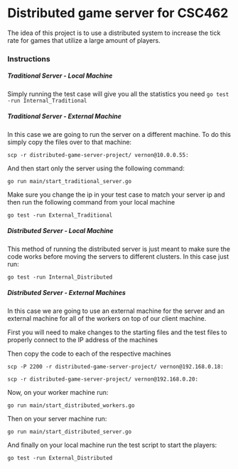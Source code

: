 # Distributed game server for CSC462
The idea of this project is to use a distributed system to increase the tick rate for games that utilize a large amount of players.

### Instructions
##### Traditional Server - Local Machine
Simply running the test case will give you all the statistics you need
```go test -run Internal_Traditional```
##### Traditional Server - External Machine
In this case we are going to run the server on a different machine. To do this simply copy the files over to that machine:

```scp -r distributed-game-server-project/ vernon@10.0.0.55:```

And then start only the server using the following command:

```go run main/start_traditional_server.go```

Make sure you change the ip in your test case to match your server ip and then run the following command from your local machine

```go test -run External_Traditional```


##### Distributed Server - Local Machine
This method of running the distributed server is just meant to make sure the code works before moving the servers to different clusters.
In this case just run:

```go test -run Internal_Distributed```

##### Distributed Server - External Machines
In this case we are going to use an external machine for the server and an external machine for all of the workers on top of our client machine.

First you will need to make changes to the starting files and the test files to properly connect to the IP address of the machines

Then copy the code to each of the respective machines

```scp -P 2200 -r distributed-game-server-project/ vernon@192.168.0.18:```

```scp -r distributed-game-server-project/ vernon@192.168.0.20:```

Now, on your worker machine run:

```go run main/start_distributed_workers.go```

Then on your server machine run:

```go run main/start_distributed_server.go```

And finally on your local machine run the test script to start the players:

```go test -run External_Distributed```